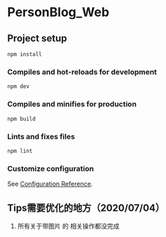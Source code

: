 <!--
 * @Author: Zhang Qing
 * @Date: 2020-07-02 17:24:07
 * @LastEditTime: 2020-07-07 11:57:06
 * @LastEditors: your name
 * @Description: 
 * @FilePath: \PersonalBlog_Web\README.md
--> 


# PersonBlog_Web

## Project setup
```
npm install
```

### Compiles and hot-reloads for development
```
npm dev
```

### Compiles and minifies for production
```
npm build
```

### Lints and fixes files
```
npm lint
```

### Customize configuration
See [Configuration Reference](https://cli.vuejs.org/config/).

## Tips需要优化的地方（2020/07/04）
1. 所有关于带图片 的 相关操作都没完成
